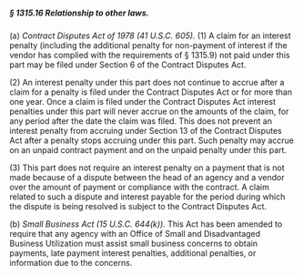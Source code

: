 ##### § 1315.16 Relationship to other laws. #####

(a) *Contract Disputes Act of 1978 (41 U.S.C. 605).* (1) A claim for an interest penalty (including the additional penalty for non-payment of interest if the vendor has complied with the requirements of § 1315.9) not paid under this part may be filed under Section 6 of the Contract Disputes Act.

(2) An interest penalty under this part does not continue to accrue after a claim for a penalty is filed under the Contract Disputes Act or for more than one year. Once a claim is filed under the Contract Disputes Act interest penalties under this part will never accrue on the amounts of the claim, for any period after the date the claim was filed. This does not prevent an interest penalty from accruing under Section 13 of the Contract Disputes Act after a penalty stops accruing under this part. Such penalty may accrue on an unpaid contract payment and on the unpaid penalty under this part.

(3) This part does not require an interest penalty on a payment that is not made because of a dispute between the head of an agency and a vendor over the amount of payment or compliance with the contract. A claim related to such a dispute and interest payable for the period during which the dispute is being resolved is subject to the Contract Disputes Act.

(b) *Small Business Act (15 U.S.C. 644(k)).* This Act has been amended to require that any agency with an Office of Small and Disadvantaged Business Utilization must assist small business concerns to obtain payments, late payment interest penalties, additional penalties, or information due to the concerns.